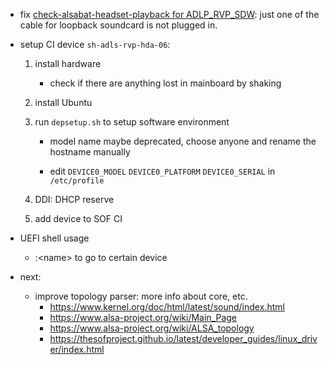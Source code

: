 * fix [check-alsabat-headset-playback for ADLP_RVP_SDW](https://sof-ci.sh.intel.com/#/result/planresultdetail/5850?model=ADLP_RVP_SDW&testcase=check-alsabat-headset-playback): just one of the cable for loopback soundcard is not plugged in.

* setup CI device `sh-adls-rvp-hda-06`:

  1. install hardware
     * check if there are anything lost in mainboard by shaking

  2. install Ubuntu

  3. run `depsetup.sh` to setup software environment

     * model name maybe deprecated, choose anyone and rename the hostname manually

     * edit  `DEVICE0_MODEL` `DEVICE0_PLATFORM` `DEVICE0_SERIAL` in `/etc/profile`

  4. DDI: DHCP reserve

  5. add device to SOF CI

* UEFI shell usage

  * :\<name> to go to certain device

* next:

  * improve topology parser: more info about core, etc.
    * <https://www.kernel.org/doc/html/latest/sound/index.html>
    * <https://www.alsa-project.org/wiki/Main_Page>
    * <https://www.alsa-project.org/wiki/ALSA_topology>
    * <https://thesofproject.github.io/latest/developer_guides/linux_driver/index.html>
